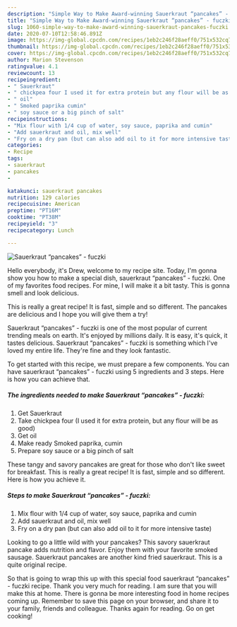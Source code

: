 ```yaml
---
description: "Simple Way to Make Award-winning Sauerkraut “pancakes” - fuczki"
title: "Simple Way to Make Award-winning Sauerkraut “pancakes” - fuczki"
slug: 1060-simple-way-to-make-award-winning-sauerkraut-pancakes-fuczki
date: 2020-07-10T12:58:46.891Z
image: https://img-global.cpcdn.com/recipes/1eb2c246f28aeff0/751x532cq70/sauerkraut-pancakes-fuczki-recipe-main-photo.jpg
thumbnail: https://img-global.cpcdn.com/recipes/1eb2c246f28aeff0/751x532cq70/sauerkraut-pancakes-fuczki-recipe-main-photo.jpg
cover: https://img-global.cpcdn.com/recipes/1eb2c246f28aeff0/751x532cq70/sauerkraut-pancakes-fuczki-recipe-main-photo.jpg
author: Marion Stevenson
ratingvalue: 4.1
reviewcount: 13
recipeingredient:
- " Sauerkraut"
- " chickpea four I used it for extra protein but any flour will be as good"
- " oil"
- " Smoked paprika cumin"
- " soy sauce or a big pinch of salt"
recipeinstructions:
- "Mix flour with 1/4 cup of water, soy sauce, paprika and cumin"
- "Add sauerkraut and oil, mix well"
- "Fry on a dry pan (but can also add oil to it for more intensive taste)"
categories:
- Recipe
tags:
- sauerkraut
- pancakes
- 

katakunci: sauerkraut pancakes  
nutrition: 129 calories
recipecuisine: American
preptime: "PT16M"
cooktime: "PT38M"
recipeyield: "3"
recipecategory: Lunch

---
```



![Sauerkraut “pancakes” - fuczki](https://img-global.cpcdn.com/recipes/1eb2c246f28aeff0/751x532cq70/sauerkraut-pancakes-fuczki-recipe-main-photo.jpg)

Hello everybody, it's Drew, welcome to my recipe site. Today, I'm gonna show you how to make a special dish, sauerkraut “pancakes” - fuczki. One of my favorites food recipes. For mine, I will make it a bit tasty. This is gonna smell and look delicious.

This is really a great recipe! It is fast, simple and so different. The pancakes are delicious and I hope you will give them a try!

Sauerkraut “pancakes” - fuczki is one of the most popular of current trending meals on earth. It's enjoyed by millions daily. It is easy, it's quick, it tastes delicious. Sauerkraut “pancakes” - fuczki is something which I've loved my entire life. They're fine and they look fantastic.


To get started with this recipe, we must prepare a few components. You can have sauerkraut “pancakes” - fuczki using 5 ingredients and 3 steps. Here is how you can achieve that.

<!--inarticleads1-->

##### The ingredients needed to make Sauerkraut “pancakes” - fuczki:

1. Get  Sauerkraut
1. Take  chickpea four (I used it for extra protein, but any flour will be as good)
1. Get  oil
1. Make ready  Smoked paprika, cumin
1. Prepare  soy sauce or a big pinch of salt


These tangy and savory pancakes are great for those who don&#39;t like sweet for breakfast. This is really a great recipe! It is fast, simple and so different. Here is how you achieve it. 

<!--inarticleads2-->

##### Steps to make Sauerkraut “pancakes” - fuczki:

1. Mix flour with 1/4 cup of water, soy sauce, paprika and cumin
1. Add sauerkraut and oil, mix well
1. Fry on a dry pan (but can also add oil to it for more intensive taste)


Looking to go a little wild with your pancakes? This savory sauerkraut pancake adds nutrition and flavor. Enjoy them with your favorite smoked sausage. Sauerkraut pancakes are another kind fried sauerkraut. This is a quite original recipe. 

So that is going to wrap this up with this special food sauerkraut “pancakes” - fuczki recipe. Thank you very much for reading. I am sure that you will make this at home. There is gonna be more interesting food in home recipes coming up. Remember to save this page on your browser, and share it to your family, friends and colleague. Thanks again for reading. Go on get cooking!
